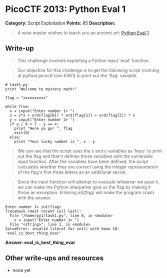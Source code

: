 # PicoCTF 2013: Python Eval 1

**Category:** Script Exploitation
**Points:** 85
**Description:**

> A wise master wishes to teach you an ancient art: [Python Eval 1](https://2013.picoctf.com/problems/pyeval/stage1.html).

## Write-up

> This challenge involves exploiting a Python input 'eval' function. 

> Our objective for this challenge is to get the following script (running at python.picoctf.com 6361) to print out the 'flag' variable.

```
# task1.py
print "Welcome to mystery math!"

flag = "xxxxxxxxxx"

while True:
  x = input("Enter number 1> ")
  x = x*x + ord(flag[0]) * ord(flag[1]) + ord(flag[2]) * x
  y = input("Enter number 2> ")
  if y / 6 + 7 - y == x:
    print "Here ya go! ", flag
    exit(0)
  else:
    print "Your lucky number is ", x - y
```

> We can see that the script uses the x and y variables as 'keys' to print out the flag and that it defines those variables with the vulnerable input function.
> After the variables have been defined, the script calculates whether they are correct using the integer representation of the flag's first three letters as an additional secret.

> Since the input function will attempt to evaluate whatever we pass it, we can make the Python interperter give us the flag by making it throw an exception. 
> Entering *int(flag)* will make the program crash with the answer.
```
Enter number 1> int(flag)
Traceback (most recent call last):
  File "/home/py1/task1.py", line 8, in <module>
    x = input("Enter number 1> ")
  File "<string>", line 1, in <module>
ValueError: invalid literal for int() with base 10: 'eval_is_best_thing_evar'
```

**Answer: eval_is_best_thing_evar** 

## Other write-ups and resources

* none yet
